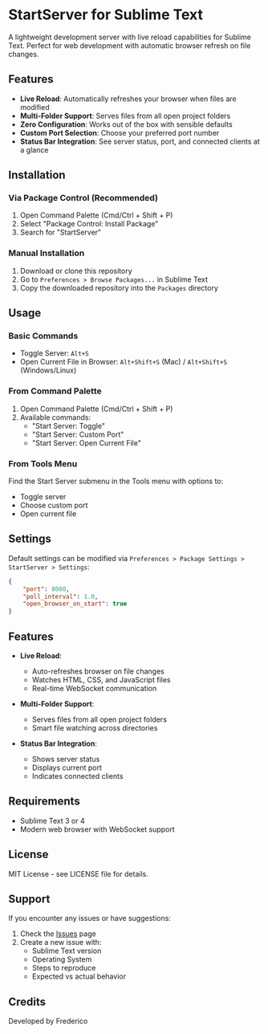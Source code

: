 # StartServer for Sublime Text

A lightweight development server with live reload capabilities for Sublime Text. Perfect for web development with automatic browser refresh on file changes.

## Features

- **Live Reload**: Automatically refreshes your browser when files are modified
- **Multi-Folder Support**: Serves files from all open project folders
- **Zero Configuration**: Works out of the box with sensible defaults
- **Custom Port Selection**: Choose your preferred port number
- **Status Bar Integration**: See server status, port, and connected clients at a glance

## Installation

### Via Package Control (Recommended)

1. Open Command Palette (Cmd/Ctrl + Shift + P)
2. Select "Package Control: Install Package"
3. Search for "StartServer"

### Manual Installation

1. Download or clone this repository
2. Go to `Preferences > Browse Packages...` in Sublime Text
3. Copy the downloaded repository into the `Packages` directory

## Usage

### Basic Commands

- Toggle Server: `Alt+S`
- Open Current File in Browser: `Alt+Shift+S` (Mac) / `Alt+Shift+S` (Windows/Linux)

### From Command Palette

1. Open Command Palette (Cmd/Ctrl + Shift + P)
2. Available commands:
   - "Start Server: Toggle"
   - "Start Server: Custom Port"
   - "Start Server: Open Current File"

### From Tools Menu

Find the Start Server submenu in the Tools menu with options to:
- Toggle server
- Choose custom port
- Open current file

## Settings

Default settings can be modified via `Preferences > Package Settings > StartServer > Settings`:

```json
{
    "port": 8080,
    "poll_interval": 1.0,
    "open_browser_on_start": true
}
```

## Features

- **Live Reload**: 
  - Auto-refreshes browser on file changes
  - Watches HTML, CSS, and JavaScript files
  - Real-time WebSocket communication

- **Multi-Folder Support**:
  - Serves files from all open project folders
  - Smart file watching across directories

- **Status Bar Integration**:
  - Shows server status
  - Displays current port
  - Indicates connected clients

## Requirements

- Sublime Text 3 or 4
- Modern web browser with WebSocket support

## License

MIT License - see LICENSE file for details.

## Support

If you encounter any issues or have suggestions:

1. Check the [Issues](https://github.com/ifrederico/sublime-text-start-server/issues) page
2. Create a new issue with:
   - Sublime Text version
   - Operating System
   - Steps to reproduce
   - Expected vs actual behavior

## Credits

Developed by Frederico